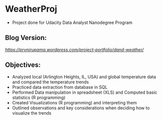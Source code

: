 # WeatherProj 
- Project done for Udacity Data Analyst Nanodegree Program

## Blog Version:
 *https://prvnirupama.wordpress.com/project-portfolio/dand-weather/*
 
## Objectives:
- Analyzed local (Arlington Heights, IL, USA) and global temperature data and compared the temperature trends
- Practiced data extraction from database in SQL
- Performed Data manipulation in spreadsheet (XLS) and Computed basic statistics (R programming)
- Created Visualizations (R programming) and interpreting them
- Outlined observations and key considerations when deciding how to visualize the trends
